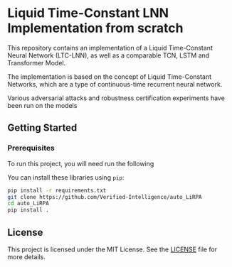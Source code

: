 # Liquid Time-Constant LNN Implementation from scratch

This repository contains an implementation of a Liquid Time-Constant Neural Network (LTC-LNN), as well as a comparable TCN, LSTM and Transformer Model.

The implementation is based on the concept of Liquid Time-Constant Networks, which are a type of continuous-time recurrent neural network.

Various adversarial attacks and robustness certification experiments have been run on the models

## Getting Started

### Prerequisites

To run this project, you will need run the following

You can install these libraries using `pip`:

```bash
pip install -r requirements.txt
git clone https://github.com/Verified-Intelligence/auto_LiRPA
cd auto_LiRPA
pip install .
```

## License

This project is licensed under the MIT License. See the [LICENSE](LICENSE) file for more details.
